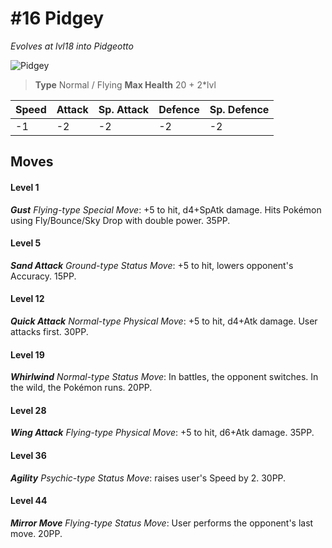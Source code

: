 # #16 Pidgey
*Evolves at lvl18 into Pidgeotto*

![Pidgey](https://img.pokemondb.net/sprites/home/normal/1x/pidgey.png)

> **Type** Normal / Flying
> **Max Health** 20 + 2\*lvl

| Speed | Attack | Sp. Attack | Defence | Sp. Defence |
| ----- | ------ | ---------- | ------- | ----------- |
| -1 | -2 | -2 | -2 | -2 |

## Moves
#### Level 1

***Gust** Flying-type Special Move*: +5 to hit, d4+SpAtk damage. Hits Pokémon using Fly/Bounce/Sky Drop with double power. 35PP.
#### Level 5

***Sand Attack** Ground-type Status Move*: +5 to hit, lowers opponent's Accuracy. 15PP.
#### Level 12

***Quick Attack** Normal-type Physical Move*: +5 to hit, d4+Atk damage. User attacks first. 30PP.
#### Level 19

***Whirlwind** Normal-type Status Move*: In battles, the opponent switches. In the wild, the Pokémon runs. 20PP.
#### Level 28

***Wing Attack** Flying-type Physical Move*: +5 to hit, d6+Atk damage.  35PP.
#### Level 36

***Agility** Psychic-type Status Move*: raises user's Speed by 2. 30PP.
#### Level 44

***Mirror Move** Flying-type Status Move*: User performs the opponent's last move. 20PP.

